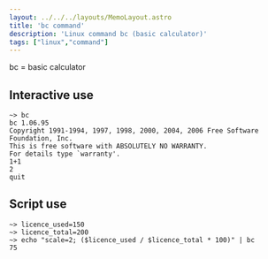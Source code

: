 ```yaml
---
layout: ../../../layouts/MemoLayout.astro
title: 'bc command'
description: 'Linux command bc (basic calculator)'
tags: ["linux","command"]
---
```


bc = basic calculator

## Interactive use

```
~> bc
bc 1.06.95
Copyright 1991-1994, 1997, 1998, 2000, 2004, 2006 Free Software Foundation, Inc.
This is free software with ABSOLUTELY NO WARRANTY.
For details type `warranty'.
1+1
2
quit
```

## Script use

```
~> licence_used=150
~> licence_total=200
~> echo "scale=2; ($licence_used / $licence_total * 100)" | bc
75
```
